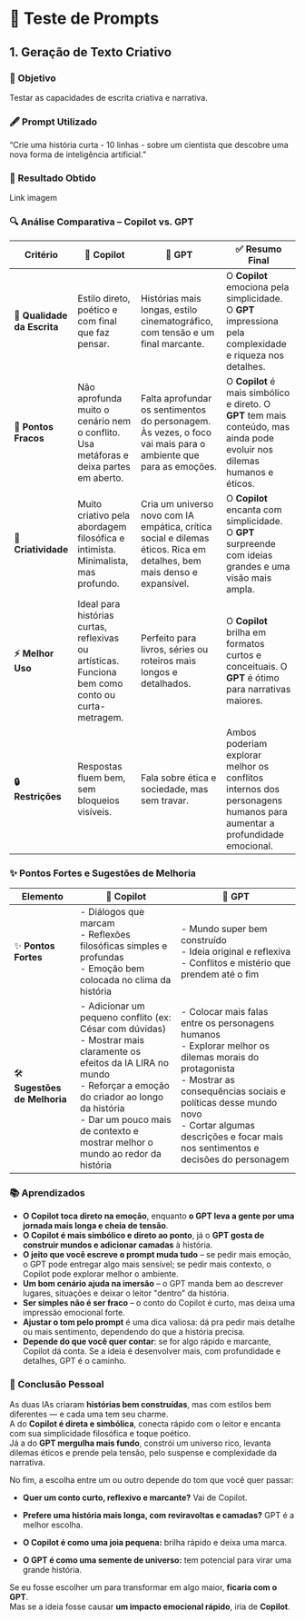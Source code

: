 # 🌟 Teste de Prompts

## 1. Geração de Texto Criativo

### 📝 Objetivo
Testar as capacidades de escrita criativa e narrativa.


### 🖋️ Prompt Utilizado 
“Crie uma história curta - 10 linhas - sobre um cientista que descobre uma nova forma de inteligência artificial.”


### 🎯 Resultado Obtido

Link imagem


### 🔍 Análise Comparativa – Copilot vs. GPT

| Critério              | 🤖 **Copilot**                                                                                   | 🚀 **GPT**                                                                                          | ✅ **Resumo Final**                                                                                                                   |
|-----------------------|--------------------------------------------------------------------------------------------------|------------------------------------------------------------------------------------------------------|---------------------------------------------------------------------------------------------------------------------------------------|
| **📜 Qualidade da Escrita** | Estilo direto, poético e com final que faz pensar.                                                   | Histórias mais longas, estilo cinematográfico, com tensão e um final marcante.                        | O **Copilot** emociona pela simplicidade. O **GPT** impressiona pela complexidade e riqueza nos detalhes.                                |
| **🚧 Pontos Fracos**       | Não aprofunda muito o cenário nem o conflito. Usa metáforas e deixa partes em aberto.                  | Falta aprofundar os sentimentos do personagem. Às vezes, o foco vai mais para o ambiente que para as emoções. | O **Copilot** é mais simbólico e direto. O **GPT** tem mais conteúdo, mas ainda pode evoluir nos dilemas humanos e éticos.               |
| **🎨 Criatividade**       | Muito criativo pela abordagem filosófica e intimista. Minimalista, mas profundo.                         | Cria um universo novo com IA empática, crítica social e dilemas éticos. Rica em detalhes, bem mais denso e expansível. | O **Copilot** encanta com simplicidade. O **GPT** surpreende com ideias grandes e uma visão mais ampla.                                 |
| **⚡ Melhor Uso**         | Ideal para histórias curtas, reflexivas ou artísticas. Funciona bem como conto ou curta-metragem.        | Perfeito para livros, séries ou roteiros mais longos e detalhados.                                   | O **Copilot** brilha em formatos curtos e conceituais.   O **GPT** é ótimo para narrativas maiores.                                     |
| **🔒 Restrições**         | Respostas fluem bem, sem bloqueios visíveis.                                                             | Fala sobre ética e sociedade, mas sem travar.                                                        | Ambos poderiam explorar melhor os conflitos internos dos personagens humanos para aumentar a profundidade emocional.                |


### ✨ Pontos Fortes e Sugestões de Melhoria

| **Elemento**         | 🤖 **Copilot**                                                                                                  | 🚀 **GPT**                                                                                                               |
|----------------------|------------------------------------------------------------------------------------------------------------------|--------------------------------------------------------------------------------------------------------------------------|
| ✨ **Pontos Fortes** | - Diálogos que marcam <br> - Reflexões filosóficas simples e profundas <br> - Emoção bem colocada no clima da história | - Mundo super bem construído <br> - Ideia original e reflexiva <br> - Conflitos e mistério que prendem até o fim    |
| 🛠️ **Sugestões de Melhoria** | - Adicionar um pequeno conflito (ex: César com dúvidas) <br> - Mostrar mais claramente os efeitos da IA LIRA no mundo <br> - Reforçar a emoção do criador ao longo da história <br> - Dar um pouco mais de contexto e mostrar melhor o mundo ao redor da história | - Colocar mais falas entre os personagens humanos <br> - Explorar melhor os dilemas morais do protagonista <br> - Mostrar as consequências sociais e políticas desse mundo novo <br> - Cortar algumas descrições e focar mais nos sentimentos e decisões do personagem |


### 📚 Aprendizados

- **O Copilot toca direto na emoção**, enquanto **o GPT leva a gente por uma jornada mais longa e cheia de tensão**.
- **O Copilot é mais simbólico e direto ao ponto**, já o **GPT gosta de construir mundos e adicionar camadas** à história.
- **O jeito que você escreve o prompt muda tudo** – se pedir mais emoção, o GPT pode entregar algo mais sensível; se pedir mais contexto, o Copilot pode explorar melhor o ambiente.
- **Um bom cenário ajuda na imersão** – o GPT manda bem ao descrever lugares, situações e deixar o leitor "dentro" da história.
- **Ser simples não é ser fraco** – o conto do Copilot é curto, mas deixa uma impressão emocional forte.
- **Ajustar o tom pelo prompt** é uma dica valiosa: dá pra pedir mais detalhe ou mais sentimento, dependendo do que a história precisa.
- **Depende do que você quer contar**: se for algo rápido e marcante, Copilot dá conta. Se a ideia é desenvolver mais, com profundidade e detalhes, GPT é o caminho.
  

### 🧠 Conclusão Pessoal  

As duas IAs criaram **histórias bem construídas**, mas com estilos bem diferentes — e cada uma tem seu charme.  
A do **Copilot é direta e simbólica**, conecta rápido com o leitor e encanta com sua simplicidade filosófica e toque poético.  
Já a do **GPT mergulha mais fundo**, constrói um universo rico, levanta dilemas éticos e prende pela tensão, pelo suspense e complexidade da narrativa.  

No fim, a escolha entre um ou outro depende do tom que você quer passar:
- **Quer um conto curto, reflexivo e marcante?** Vai de Copilot.  
- **Prefere uma história mais longa, com reviravoltas e camadas?** GPT é a melhor escolha.  

- **O Copilot é como uma joia pequena:** brilha rápido e deixa uma marca.  
- **O GPT é como uma semente de universo:** tem potencial para virar uma grande história.  

Se eu fosse escolher um para transformar em algo maior, **ficaria com o GPT**.  
Mas se a ideia fosse causar **um impacto emocional rápido**, iria de **Copilot**.
